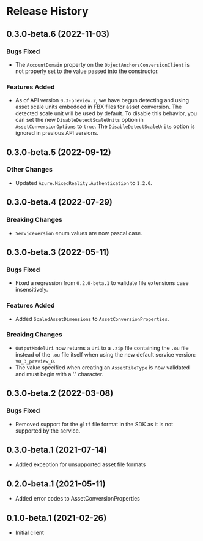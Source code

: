# Release History

## 0.3.0-beta.6 (2022-11-03)

### Bugs Fixed

- The `AccountDomain` property on the `ObjectAnchorsConversionClient` is not properly set to the value passed into the
  constructor.

### Features Added

- As of API version `0.3-preview.2`, we have begun detecting and using asset scale units embedded in FBX files for asset
  conversion. The detected scale unit will be used by default. To disable this behavior, you can set the new
  `DisableDetectScaleUnits` option in `AssetConversionOptions` to `true`. The `DisableDetectScaleUnits` option is
  ignored in previous API versions.

## 0.3.0-beta.5 (2022-09-12)

### Other Changes

- Updated `Azure.MixedReality.Authentication` to `1.2.0`.

## 0.3.0-beta.4 (2022-07-29)

### Breaking Changes

- `ServiceVersion` enum values are now pascal case.

## 0.3.0-beta.3 (2022-05-11)

### Bugs Fixed

- Fixed a regression from `0.2.0-beta.1` to validate file extensions case insensitively.

### Features Added

- Added `ScaledAssetDimensions` to `AssetConversionProperties`.

### Breaking Changes

- `OutputModelUri` now returns a `Uri` to a `.zip` file containing the `.ou` file instead of the `.ou` file itself when using the new default service version: `V0_3_preview_0`.
- The value specified when creating an `AssetFileType` is now validated and must begin with a '.' character.

## 0.3.0-beta.2 (2022-03-08)

### Bugs Fixed

- Removed support for the `gltf` file format in the SDK as it is not supported by the service.

## 0.3.0-beta.1 (2021-07-14)

- Added exception for unsupported asset file formats

## 0.2.0-beta.1 (2021-05-11)

- Added error codes to AssetConversionProperties

## 0.1.0-beta.1 (2021-02-26)

- Initial client
